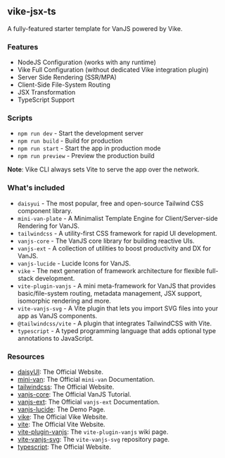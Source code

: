 ## vike-jsx-ts

A fully-featured starter template for VanJS powered by Vike.

### Features

- NodeJS Configuration (works with any runtime)
- Vike Full Configuration (without dedicated Vike integration plugin)
- Server Side Rendering (SSR/MPA)
- Client-Side File-System Routing
- JSX Transformation
- TypeScript Support

### Scripts

- `npm run dev` - Start the development server
- `npm run build` - Build for production
- `npm run start` - Start the app in production mode
- `npm run preview` - Preview the production build

**Note**: Vike CLI always sets Vite to serve the app over the network.

### What's included

- `daisyui` - The most popular, free and open-source Tailwind CSS component
  library.
- `mini-van-plate` - A Minimalist Template Engine for Client/Server-side
  Rendering for VanJS.
- `tailwindcss` - A utility-first CSS framework for rapid UI development.
- `vanjs-core` - The VanJS core library for building reactive UIs.
- `vanjs-ext` - A collection of utilities to boost productivity and DX for
  VanJS.
- `vanjs-lucide` - Lucide Icons for VanJS.
- `vike` - The next generation of framework architecture for flexible full-stack
  development.
- `vite-plugin-vanjs` - A mini meta-framework for VanJS that provides
  basic/file-system routing, metadata management, JSX support, isomorphic
  rendering and more.
- `vite-vanjs-svg` - A Vite plugin that lets you import SVG files into your app
  as VanJS components.
- `@tailwindcss/vite` - A plugin that integrates TailwindCSS with Vite.
- `typescript` - A typed programming language that adds optional type
  annotations to JavaScript.

### Resources

- [daisyUI](https://daisyui.com): The Official Website.
- [mini-van](https://vanjs.org/minivan): The Official `mini-van` Documentation.
- [tailwindcss](https://tailwindcss.com/): The Official Website.
- [vanjs-core](https://vanjs.org/tutorial): The Official VanJS Tutorial.
- [vanjs-ext](https://vanjs.org/x): The Official `vanjs-ext` Documentation.
- [vanjs-lucide](https://thednp.github.io/vanjs-lucide/): The Demo Page.
- [vike](https://vike.dev): The Official Vike Website.
- [vite](https://vite.dev): The Official Vite Website.
- [vite-plugin-vanjs](https://github.com/thednp/vite-plugin-vanjs/wiki): The
  `vite-plugin-vanjs` wiki page.
- [vite-vanjs-svg](https://github.com/thednp/vite-vanjs-svg): The
  `vite-vanjs-svg` repository page.
- [typescript](https://typescriptlang.org/): The Official Website.
